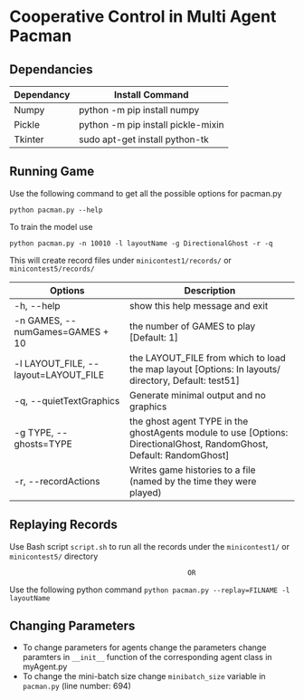 # Cooperative Control in Multi Agent Pacman

## Dependancies
Dependancy  | Install Command
------------- | -------------
Numpy  | python -m pip install numpy
Pickle  | python -m pip install pickle-mixin
Tkinter | sudo apt-get install python-tk

## Running Game
Use the following command to get all the possible options for pacman.py

` python pacman.py --help `

To train the model use

` python pacman.py -n 10010 -l layoutName -g DirectionalGhost -r -q `

This will create record files under ` minicontest1/records/ ` or ` minicontest5/records/ `

Options | Description
-------------|--------------
  -h, --help         |   show this help message and exit
  -n GAMES, --numGames=GAMES + 10 | the number of GAMES to play [Default: 1]
  -l LAYOUT_FILE, --layout=LAYOUT_FILE | the LAYOUT_FILE from which to load the map layout [Options: In layouts/ directory, Default: test51]
  -q, --quietTextGraphics | Generate minimal output and no graphics
  -g TYPE, --ghosts=TYPE | the ghost agent TYPE in the ghostAgents module to use [Options: DirectionalGhost, RandomGhost, Default: RandomGhost]
  -r, --recordActions |  Writes game histories to a file (named by the time they were played)

## Replaying Records
Use Bash script ` script.sh ` to run all the records under the ` minicontest1/ ` or ` minicontest5/ ` directory

                                                OR
                                                
Use the following python command
` python pacman.py --replay=FILNAME -l layoutName `

## Changing Parameters
* To change parameters for agents change the parameters change paramters in ` __init__ ` function of the corresponding agent class in myAgent.py
* To change the mini-batch size change ` minibatch_size ` variable in ` pacman.py ` (line number: 694)
